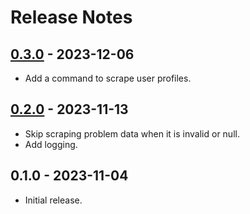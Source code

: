 # Release Notes

## [0.3.0](https://github.com/ngmy/moonboard-web-search/compare/0.2.0...0.3.0) - 2023-12-06

- Add a command to scrape user profiles.

## [0.2.0](https://github.com/ngmy/moonboard-web-search/compare/0.1.0...0.2.0) - 2023-11-13

- Skip scraping problem data when it is invalid or null.
- Add logging.

## 0.1.0 - 2023-11-04

- Initial release.
